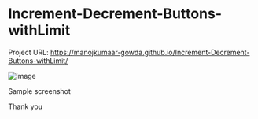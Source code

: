 ﻿# Increment-Decrement-Buttons-withLimit
 
 Project URL: https://manojkumaar-gowda.github.io/Increment-Decrement-Buttons-withLimit/
 
 

![image](https://user-images.githubusercontent.com/95869837/147911303-96717c53-418f-47e2-bb44-984effee1338.png)

Sample screenshot

Thank you
